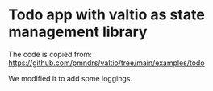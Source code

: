 # Todo app with valtio as state management library

The code is copied from: https://github.com/pmndrs/valtio/tree/main/examples/todo

We modified it to add some loggings.
